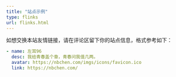 ```yaml
---
title: "站点示例"
type: flinks
url: flinks.html
---
```


如想交换本站友情链接，请在评论区留下你的站点信息，格式参考如下：

```yaml
- name: 左耳96
  desc: 我给青春盖个章，青春问我值几两。
  avatar: https://nbchen.com/imgs/icons/favicon.ico
  link: https://nbchen.com/
```

<!-- ## <a href="flinks.html#个人社交日常使用">个人社交日常使用</a> -->